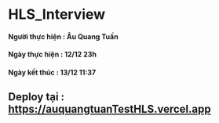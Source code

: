 # HLS_Interview

#### Người thực hiện : Âu Quang Tuấn
#### Ngày thực hiện : 12/12 23h
#### Ngày kết thúc : 13/12 11:37
## Deploy tại : https://auquangtuanTestHLS.vercel.app

